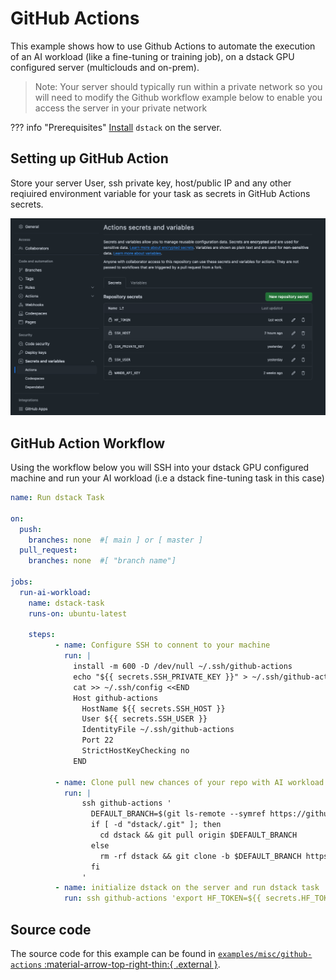 # GitHub Actions

This example shows how to use Github Actions to automate the execution of an AI workload (like a fine-tuning or training job), on a dstack GPU configured server (multiclouds and on-prem). 

> Note: Your server should typically run within a private network so you will need to modify the Github workflow example below to enable you access the server in your private network
> 

??? info "Prerequisites"
    [Install](https://dstack.ai/docs/installation) `dstack` on the server.


## Setting up GitHub Action

Store your server User, ssh private key, host/public IP and any other reqiuired environment variable for your task as secrets in GitHub Actions secrets.

![alt text](/docs/assets/images/examples-misc-gh-a-secrets.png)

## GitHub Action Workflow
Using the workflow below you will SSH into your dstack GPU configured machine and run your AI workload (i.e a dstack fine-tuning task in this case)

<div editor-title="examples/fine-tuning/axolotl/.dstack.yml">

```yaml
name: Run dstack Task

on:
  push:
    branches: none  #[ main ] or [ master ]
  pull_request: 
    branches: none  #[ "branch name"]

jobs:
  run-ai-workload:
    name: dstack-task
    runs-on: ubuntu-latest

    steps:
          - name: Configure SSH to connent to your machine
            run: |
              install -m 600 -D /dev/null ~/.ssh/github-actions
              echo "${{ secrets.SSH_PRIVATE_KEY }}" > ~/.ssh/github-actions
              cat >> ~/.ssh/config <<END
              Host github-actions
                HostName ${{ secrets.SSH_HOST }}
                User ${{ secrets.SSH_USER }}
                IdentityFile ~/.ssh/github-actions
                Port 22
                StrictHostKeyChecking no
              END

          - name: Clone pull new chances of your repo with AI workload code
            run: |
                ssh github-actions '
                  DEFAULT_BRANCH=$(git ls-remote --symref https://github.com/dstackai/dstack HEAD | grep "^ref" | awk "{print \$2}" | sed "s#refs/heads/##")
                  if [ -d "dstack/.git" ]; then
                    cd dstack && git pull origin $DEFAULT_BRANCH
                  else
                    rm -rf dstack && git clone -b $DEFAULT_BRANCH https://github.com/dstackai/dstack
                  fi
                '
          - name: initialize dstack on the server and run dstack task
            run: ssh github-actions 'export HF_TOKEN=${{ secrets.HF_TOKEN }} && export WANDB_API_KEY=${{ secrets.WANDB_API_KEY }} && source dstack-env/bin/activate && cd dstack && dstack init && dstack apply -f examples/fine-tuning/axolotl/.dstack.yaml --yes &'

```

</div>

## Source code

The source code for this example can be found in 
[`examples/misc/github-actions` :material-arrow-top-right-thin:{ .external }](https://github.com/dstackai/dstack/blob/master/examples/misc/github-actions).